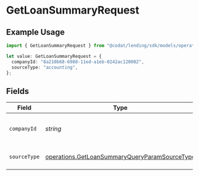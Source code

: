 # GetLoanSummaryRequest

## Example Usage

```typescript
import { GetLoanSummaryRequest } from "@codat/lending/sdk/models/operations";

let value: GetLoanSummaryRequest = {
  companyId: "8a210b68-6988-11ed-a1eb-0242ac120002",
  sourceType: "accounting",
};
```

## Fields

| Field                                                                                                                 | Type                                                                                                                  | Required                                                                                                              | Description                                                                                                           | Example                                                                                                               |
| --------------------------------------------------------------------------------------------------------------------- | --------------------------------------------------------------------------------------------------------------------- | --------------------------------------------------------------------------------------------------------------------- | --------------------------------------------------------------------------------------------------------------------- | --------------------------------------------------------------------------------------------------------------------- |
| `companyId`                                                                                                           | *string*                                                                                                              | :heavy_check_mark:                                                                                                    | Unique identifier for a company.                                                                                      | 8a210b68-6988-11ed-a1eb-0242ac120002                                                                                  |
| `sourceType`                                                                                                          | [operations.GetLoanSummaryQueryParamSourceType](../../../sdk/models/operations/getloansummaryqueryparamsourcetype.md) | :heavy_check_mark:                                                                                                    | Data source type.                                                                                                     |                                                                                                                       |